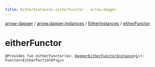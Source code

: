 ```yaml
---
title: EitherInstances.eitherFunctor - arrow-dagger
---
```


[arrow-dagger](../../index.html) / [arrow.dagger.instances](../index.html) / [EitherInstances](index.html) / [eitherFunctor](./either-functor.html)

# eitherFunctor

`@Provides fun eitherFunctor(ev: `[`DaggerEitherFunctorInstance`](../-dagger-either-functor-instance/index.html)`<`[`L`](index.html#L)`>): Functor<EitherPartialOf<`[`L`](index.html#L)`>>`